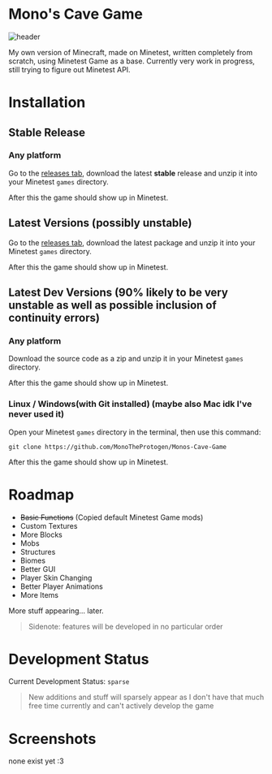 # Mono's Cave Game
![header](https://github.com/MonoTheProtogen/Monos-Cave-Game/assets/64149624/c67028b5-f99a-43b1-a3f2-6e432189823d)

My own version of Minecraft, made on Minetest, written completely from scratch, using Minetest Game as a base.
Currently very work in progress, still trying to figure out Minetest API.



# Installation

## Stable Release

### Any platform

Go to the [releases tab](https://github.com/MonoTheProtogen/Monos-Cave-Game/releases), download the latest **stable** release and unzip it into your Minetest `games` directory.

After this the game should show up in Minetest.


## Latest Versions (possibly unstable)

Go to the [releases tab](https://github.com/MonoTheProtogen/Monos-Cave-Game/releases), download the latest package and unzip it into your Minetest `games` directory.

After this the game should show up in Minetest.


## Latest Dev Versions (90% likely to be very unstable as well as possible inclusion of continuity errors)

### Any platform

Download the source code as a zip and unzip it in your Minetest `games` directory.

After this the game should show up in Minetest.



### Linux / Windows(with Git installed) (maybe also Mac idk I've never used it)

Open your Minetest `games` directory in the terminal, then use this command:
```
git clone https://github.com/MonoTheProtogen/Monos-Cave-Game
```

After this the game should show up in Minetest.



# Roadmap

- ~~Basic Functions~~ (Copied default Minetest Game mods)
- Custom Textures
- More Blocks
- Mobs
- Structures
- Biomes
- Better GUI
- Player Skin Changing
- Better Player Animations
- More Items

More stuff appearing... later.

> Sidenote: features will be developed in no particular order

# Development Status

Current Development Status: `sparse`

> New additions and stuff will sparsely appear as I don't have that much free time currently and can't actively develop the game

# Screenshots

none exist yet :3 
